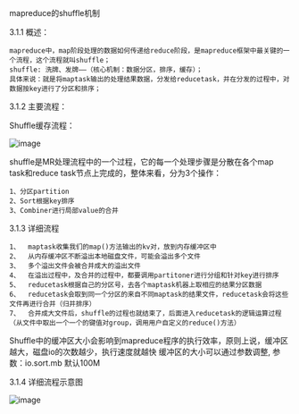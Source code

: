 mapreduce的shuffle机制

3.1.1 概述：

    mapreduce中，map阶段处理的数据如何传递给reduce阶段，是mapreduce框架中最关键的一个流程，这个流程就叫shuffle；
    shuffle: 洗牌、发牌——（核心机制：数据分区，排序，缓存）；
    具体来说：就是将maptask输出的处理结果数据，分发给reducetask，并在分发的过程中，对数据按key进行了分区和排序；

3.1.2 主要流程：

Shuffle缓存流程：

![image](https://github.com/tang-engineer/Bigdata-learn/blob/master/Hadoop/MapReduce/images/shuffle%E7%BC%93%E5%AD%98%E6%B5%81%E7%A8%8B.png)

shuffle是MR处理流程中的一个过程，它的每一个处理步骤是分散在各个map task和reduce task节点上完成的，整体来看，分为3个操作：

    1、分区partition
    2、Sort根据key排序
    3、Combiner进行局部value的合并

3.1.3 详细流程

    1、	maptask收集我们的map()方法输出的kv对，放到内存缓冲区中
    2、	从内存缓冲区不断溢出本地磁盘文件，可能会溢出多个文件
    3、	多个溢出文件会被合并成大的溢出文件
    4、	在溢出过程中，及合并的过程中，都要调用partitoner进行分组和针对key进行排序
    5、	reducetask根据自己的分区号，去各个maptask机器上取相应的结果分区数据
    6、	reducetask会取到同一个分区的来自不同maptask的结果文件，reducetask会将这些文件再进行合并（归并排序）
    7、	合并成大文件后，shuffle的过程也就结束了，后面进入reducetask的逻辑运算过程（从文件中取出一个一个的键值对group，调用用户自定义的reduce()方法）

Shuffle中的缓冲区大小会影响到mapreduce程序的执行效率，原则上说，缓冲区越大，磁盘io的次数越少，执行速度就越快 
缓冲区的大小可以通过参数调整,  参数：io.sort.mb  默认100M

3.1.4 详细流程示意图

![image](https://github.com/tang-engineer/Bigdata-learn/blob/master/Hadoop/MapReduce/images/%E8%AF%A6%E7%BB%86%E6%B5%81%E7%A8%8B%E7%A4%BA%E6%84%8F%E5%9B%BE.png)
